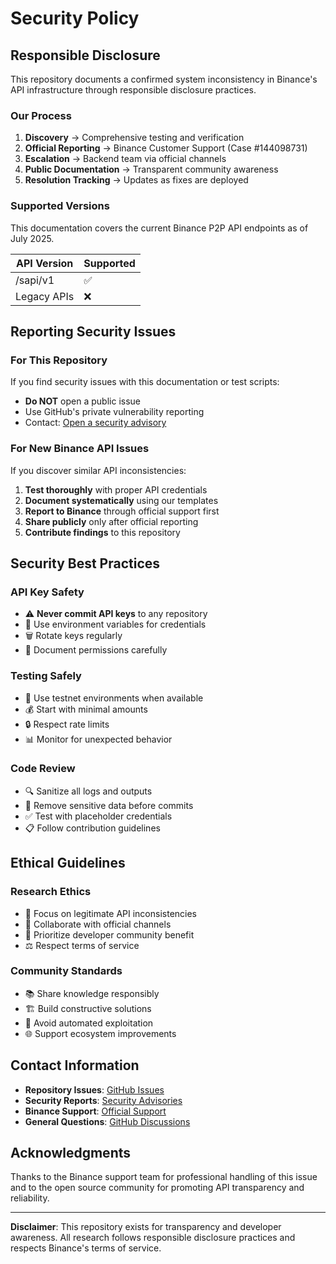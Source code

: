 # Security Policy

## Responsible Disclosure

This repository documents a confirmed system inconsistency in Binance's API infrastructure through responsible disclosure practices.

### Our Process

1. **Discovery** → Comprehensive testing and verification
2. **Official Reporting** → Binance Customer Support (Case #144098731)
3. **Escalation** → Backend team via official channels
4. **Public Documentation** → Transparent community awareness
5. **Resolution Tracking** → Updates as fixes are deployed

### Supported Versions

This documentation covers the current Binance P2P API endpoints as of July 2025.

| API Version | Supported |
| ----------- | --------- |
| /sapi/v1    | ✅        |
| Legacy APIs | ❌        |

## Reporting Security Issues

### For This Repository
If you find security issues with this documentation or test scripts:
- **Do NOT** open a public issue
- Use GitHub's private vulnerability reporting
- Contact: [Open a security advisory](https://github.com/abaasi256/binance-api-key-registration-bug-2025/security/advisories/new)

### For New Binance API Issues
If you discover similar API inconsistencies:
1. **Test thoroughly** with proper API credentials
2. **Document systematically** using our templates
3. **Report to Binance** through official support first
4. **Share publicly** only after official reporting
5. **Contribute findings** to this repository

## Security Best Practices

### API Key Safety
- ⚠️ **Never commit API keys** to any repository
- 🔐 Use environment variables for credentials
- 🗑️ Rotate keys regularly
- 📝 Document permissions carefully

### Testing Safely
- 🧪 Use testnet environments when available
- 💰 Start with minimal amounts
- 🔒 Respect rate limits
- 📊 Monitor for unexpected behavior

### Code Review
- 🔍 Sanitize all logs and outputs
- 🚫 Remove sensitive data before commits
- ✅ Test with placeholder credentials
- 📋 Follow contribution guidelines

## Ethical Guidelines

### Research Ethics
- 🎯 Focus on legitimate API inconsistencies
- 🤝 Collaborate with official channels
- 📢 Prioritize developer community benefit
- ⚖️ Respect terms of service

### Community Standards
- 📚 Share knowledge responsibly
- 🏗️ Build constructive solutions
- 🤖 Avoid automated exploitation
- 🌐 Support ecosystem improvements

## Contact Information

- **Repository Issues**: [GitHub Issues](https://github.com/abaasi256/binance-api-key-registration-bug-2025/issues)
- **Security Reports**: [Security Advisories](https://github.com/abaasi256/binance-api-key-registration-bug-2025/security/advisories)
- **Binance Support**: [Official Support](https://www.binance.com/en/support)
- **General Questions**: [GitHub Discussions](https://github.com/abaasi256/binance-api-key-registration-bug-2025/discussions)

## Acknowledgments

Thanks to the Binance support team for professional handling of this issue and to the open source community for promoting API transparency and reliability.

---

**Disclaimer**: This repository exists for transparency and developer awareness. All research follows responsible disclosure practices and respects Binance's terms of service.
